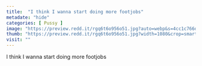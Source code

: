 ```yaml
---
title:  "I think I wanna start doing more footjobs"
metadate: "hide"
categories: [ Pussy ]
image: "https://preview.redd.it/rgq6t6o956o51.jpg?auto=webp&s=4cc1c766dc920566849d2cd3efbcfe483d2858b3"
thumb: "https://preview.redd.it/rgq6t6o956o51.jpg?width=1080&crop=smart&auto=webp&s=320d79c397215378faae4a19c990d3b7a9dc81f9"
visit: ""
---
```

I think I wanna start doing more footjobs

